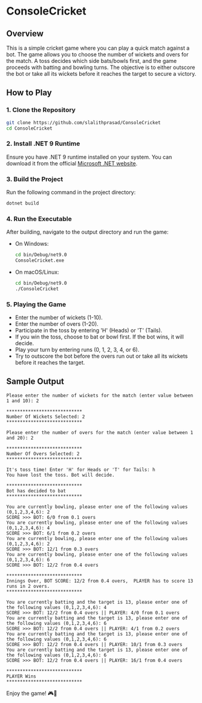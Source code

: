 # ConsoleCricket

## Overview

This is a simple cricket game where you can play a quick match against a bot. The game allows you to choose the number of wickets and overs for the match. A toss decides which side bats/bowls first, and the game proceeds with batting and bowling turns. The objective is to either outscore the bot or take all its wickets before it reaches the target to secure a victory.

## How to Play

### 1. Clone the Repository  
```sh
git clone https://github.com/slalithprasad/ConsoleCricket
cd ConsoleCricket
```

### 2. Install .NET 9 Runtime  
Ensure you have .NET 9 runtime installed on your system. You can download it from the official [Microsoft .NET website](https://dotnet.microsoft.com/download).

### 3. Build the Project  
Run the following command in the project directory:  
```sh
dotnet build
```

### 4. Run the Executable  
After building, navigate to the output directory and run the game:  
- On Windows:  
  ```sh
  cd bin/Debug/net9.0
  ConsoleCricket.exe
  ```
- On macOS/Linux:  
  ```sh
  cd bin/Debug/net9.0
  ./ConsoleCricket
  ```

### 5. Playing the Game  
- Enter the number of wickets (1-10).  
- Enter the number of overs (1-20).  
- Participate in the toss by entering 'H' (Heads) or 'T' (Tails).  
- If you win the toss, choose to bat or bowl first. If the bot wins, it will decide.  
- Play your turn by entering runs (0, 1, 2, 3, 4, or 6).  
- Try to outscore the bot before the overs run out or take all its wickets before it reaches the target.


## Sample Output

```text
Please enter the number of wickets for the match (enter value between 1 and 10): 2

****************************
Number Of Wickets Selected: 2
****************************

Please enter the number of overs for the match (enter value between 1 and 20): 2

****************************
Number Of Overs Selected: 2
****************************

It's toss time! Enter 'H' for Heads or 'T' for Tails: h
You have lost the toss. Bot will decide.

****************************
Bot has decided to bat
****************************

You are currently bowling, please enter one of the following values (0,1,2,3,4,6): 2
SCORE >>> BOT: 6/0 from 0.1 overs
You are currently bowling, please enter one of the following values (0,1,2,3,4,6): 4
SCORE >>> BOT: 6/1 from 0.2 overs
You are currently bowling, please enter one of the following values (0,1,2,3,4,6): 2
SCORE >>> BOT: 12/1 from 0.3 overs
You are currently bowling, please enter one of the following values (0,1,2,3,4,6): 6
SCORE >>> BOT: 12/2 from 0.4 overs

****************************
Innings Over, BOT SCORE: 12/2 from 0.4 overs,  PLAYER has to score 13 runs in 2 overs.
****************************

You are currently batting and the target is 13, please enter one of the following values (0,1,2,3,4,6): 4
SCORE >>> BOT: 12/2 from 0.4 overs || PLAYER: 4/0 from 0.1 overs
You are currently batting and the target is 13, please enter one of the following values (0,1,2,3,4,6): 6
SCORE >>> BOT: 12/2 from 0.4 overs || PLAYER: 4/1 from 0.2 overs
You are currently batting and the target is 13, please enter one of the following values (0,1,2,3,4,6): 6
SCORE >>> BOT: 12/2 from 0.4 overs || PLAYER: 10/1 from 0.3 overs
You are currently batting and the target is 13, please enter one of the following values (0,1,2,3,4,6): 6
SCORE >>> BOT: 12/2 from 0.4 overs || PLAYER: 16/1 from 0.4 overs

****************************
PLAYER Wins
****************************
```

Enjoy the game! 🎮🏏